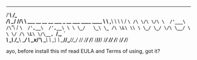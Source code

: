    ___   ___
 /'___\ /\_ \
/\ \__/ \//\ \      ___    __  __  __    ___    _ __    ___     ____    ____
\ \ ,__\  \ \ \    / __`\ /\ \/\ \/\ \  /'___\ /\`'__\ / __`\  /',__\  /',__\
 \ \ \_/   \_\ \_ /\ \L\ \\ \ \_/ \_/ \/\ \__/ \ \ \/ /\ \L\ \/\__, `\/\__, `\
  \ \_\    /\____\\ \____/ \ \___x___/'\ \____\ \ \_\ \ \____/\/\____/\/\____/
   \/_/    \/____/ \/___/   \/__//__/   \/____/  \/_/  \/___/  \/___/  \/___/

ayo, before install this mf read EULA and Terms of using, got it?
